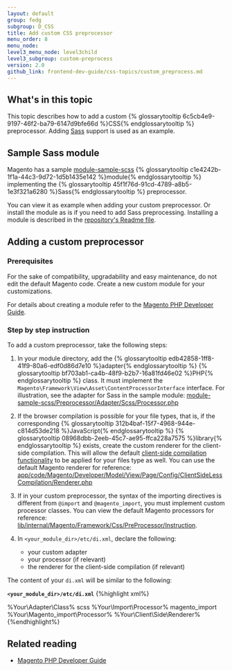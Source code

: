 ```yaml
---
layout: default
group: fedg
subgroup: D_CSS
title: Add custom CSS preprocessor
menu_order: 8
menu_node: 
level3_menu_node: level3child
level3_subgroup: custom-preprocess
version: 2.0
github_link: frontend-dev-guide/css-topics/custom_preprocess.md
---
```


<h2>What's in this topic</h2>

This topic describes how to add a custom {% glossarytooltip 6c5cb4e9-9197-46f2-ba79-6147d9bfe66d %}CSS{% endglossarytooltip %} preprocessor. Adding [Sass](http://sass-lang.com/) support is used as an example.

## Sample Sass module

Magento has a sample [module-sample-scss](https://github.com/magento/magento2-samples/tree/master/module-sample-scss) {% glossarytooltip c1e4242b-1f1a-44c3-9d72-1d5b1435e142 %}module{% endglossarytooltip %} implementing the {% glossarytooltip 45f1f76d-91cd-4789-a8b5-1e3f321a6280 %}Sass{% endglossarytooltip %} preprocessor.

You can view it as example when adding your custom preprocessor. Or install the module as is if you need to add Sass preprocessing. Installing a module is described in the [repository's Readme file](https://github.com/magento/magento2-samples/blob/master/README.md).


## Adding a custom preprocessor 

### Prerequisites

For the sake of compatibility, upgradability and easy maintenance, do not edit the default Magento code. Create a new custom module for your customizations.

For details about creating a module refer to the [Magento PHP Developer Guide]({{page.baseurl}}extension-dev-guide/bk-extension-dev-guide.html).

### Step by step instruction

To add a custom preprocessor, take the following steps:

1. In your module directory, add the {% glossarytooltip edb42858-1ff8-41f9-80a6-edf0d86d7e10 %}adapter{% endglossarytooltip %} {% glossarytooltip bf703ab1-ca4b-48f9-b2b7-16a81fd46e02 %}PHP{% endglossarytooltip %} class. It must implement the `Magento\Framework\View\Asset\ContentProcessorInterface` interface. 
For illustration, see the adapter for Sass in the sample module: [module-sample-scss/Preprocessor/Adapter/Scss/Processor.php](https://github.com/magento/magento2-samples/blob/master/module-sample-scss/Preprocessor/Adapter/Scss/Processor.php)

2. If the browser compilation is possible for your file types, that is, if the corresponding {% glossarytooltip 312b4baf-15f7-4968-944e-c814d53de218 %}JavaScript{% endglossarytooltip %} {% glossarytooltip 08968dbb-2eeb-45c7-ae95-ffca228a7575 %}library{% endglossarytooltip %} exists, create the custom renderer for the client-side compilation. This will allow the default [client-side compilation functionality]({{page.baseurl}}frontend-dev-guide/css-topics/css-preprocess.html#client-side) to be applied for your files type as well. 
You can use the default Magento renderer for reference: [app/code/Magento/Developer/Model/View/Page/Config/ClientSideLessCompilation/Renderer.php]({{site.mage2000url}}app/code/Magento/Developer/Model/View/Page/Config/ClientSideLessCompilation/Renderer.php)

2. If in your custom preprocessor, the syntax of the importing directives is different from `@import` and `@magento_import`, you must implement custom processor classes. 
You can view the default Magento processors for reference: [lib/internal/Magento/Framework/Css/PreProcessor/Instruction]({{site.mage2000url}}lib/internal/Magento/Framework/Css/PreProcessor/Instruction). 

2. In `<your_module_dir>/etc/di.xml`, declare the following:
	* your custom adapter 
	* your processor (if relevant)
	* the renderer for the client-side compilation (if relevant)

The content of your `di.xml` will be similar to the following:

**`<your_module_dir>/etc/di.xml`**
{%highlight xml%}

<?xml version="1.0"?>
<config xmlns:xsi="http://www.w3.org/2001/XMLSchema-instance" xsi:noNamespaceSchemaLocation="urn:magento:framework:ObjectManager/etc/config.xsd">
    <virtualType name="AlternativeSourceProcessors">
        <arguments>
            <argument name="alternatives" xsi:type="array">
                <item name="%your_preprocessor_name%" xsi:type="array">
                    <item name="class" xsi:type="string">%Your\Adapter\Class%</item>
                </item>
                <!-- Use the following syntax to set the priority of processors. That is, what file types will the system search for, when requested CSS files are not found. The following lines set SCSS to be prior to LESS -->
                <item name="less" xsi:type="array">
                    <item name="after" xsi:type="string">scss</item>
                </item>
            </argument>
        </arguments>
    </virtualType>
    <!-- Add the following declaration if you have custom processors for importing directives -->
    <virtualType name="AssetPreProcessorPoolForSourceThemeDeploy" type="Magento\Framework\View\Asset\PreProcessor\Pool">
        <arguments>
            <argument name="preprocessors" xsi:type="array">
                <item name="%your_preprocessor%" xsi:type="array">
                    <item name="magento_import" xsi:type="array">
                        <item name="class" xsi:type="string">%Your\Import\Processor%</item>
                    </item>
                    <item name="import" xsi:type="array">
                        <item name="after" xsi:type="string">magento_import</item>
                        <item name="class" xsi:type="string">%Your\Magento_import\Processor%</item>
                    </item>
                </item>
            </argument>
        </arguments>
    </virtualType>
    <!-- Declare the renderer for client-side compilation -->
<type name="Magento\Developer\Model\View\Page\Config\RendererFactory">
        <arguments>
            <argument name="rendererTypes" xsi:type="array">
                <item name="client_side_compilation" xsi:type="string">%Your\Client\Side\Renderer%</item>
            </argument>
        </arguments>
    </type>
</config>
{%endhighlight%}


## Related reading

- [Magento PHP Developer Guide]({{page.baseurl}}extension-dev-guide/bk-extension-dev-guide.html)

